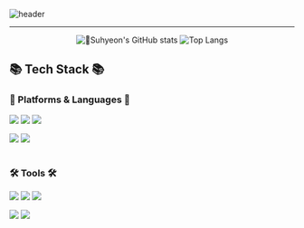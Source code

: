 ![header](https://capsule-render.vercel.app/api?type=waving&color=6994CDEE&text=Suhyeon🇰🇷&fontSize=50&animation=twinkling&height=80)


 
<div align="left">
  
 ---
 
<div align="center">
  
<!--[![Suhyeon's GitHub stats](https://github-readme-stats.vercel.app/api?username=SuuuHyeon&theme=nord&hide_border=true&count_private=true)](https://github.com/SuuuHyeon/github-readme-stats)-->

![Suhyeon's GitHub stats](https://github-readme-stats.vercel.app/api?username=SuuuHyeon&show_icons=true&theme=radical&hide=Makefile,CMake)
![Top Langs](https://github-readme-stats.vercel.app/api/top-langs/?username=SuuuHyeon&layout=compact&theme=nord)
</div>
 
## 📚 Tech Stack 📚

 ### 📝 Platforms & Languages 📝
<img src="https://img.shields.io/badge/Java-3776AB?style=flat&logo=oracle&logoColor=white"/> 
<img src="https://img.shields.io/badge/Dart-02569B?style=flat&logo=flutter&logoColor=white"/>
<img src="https://img.shields.io/badge/Android-3DDC84?style=flat&logo=android&logoColor=white"/>
<p>   
<img src="https://img.shields.io/badge/Firebase-FFCA28?style=flat&logo=firebase&logoColor=white"/> 
<img src="https://img.shields.io/badge/MySQL-4479A1?style=flat&logo=mysql&logoColor=white"/> 
<br><br> 

### 🛠 Tools 🛠
<img src="https://img.shields.io/badge/AndroidStudio-3DDC84?style=flat&logo=android&logoColor=white"/>
<img src="https://img.shields.io/badge/IntelliJ IDEA-1E2A4E?style=flat&logo=intelliJ IDEA&logoColor=white"/>
<img src="https://img.shields.io/badge/Eclipse IDE-7B68EE?style=flat&logo=Eclipse IDE&logoColor=white"/>
<p>
<img src="https://img.shields.io/badge/Xcode-E61845?style=flat&logo=Xcode&logoColor=white"/>
<img src="https://img.shields.io/badge/MacOS-000000?style=flat&logo=MacOS&logoColor=white"/>
<br>
</div>
 
